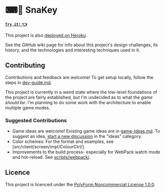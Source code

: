 
# ⌨🐍 SnaKey

[**`Try it!` 👈**](https://david-fong.github.io/snakey3/)

This project is also [deployed on Heroku](https://snakey3.herokuapp.com/).

See the GitHub wiki page for info about this project's design challenges, its history, and the technologies and interesting techniques used in it.

## Contributing

Contributions and feedback are welcome! To get setup locally, follow the steps in [dev-guide.md](./dev-guide.md).

This project is currently in a weird state where the low-level foundations of the project are fairly established, but I'm undecided as to what the _game should be_. I'm planning to do some work with the architecture to enable multiple game modes.

### Suggested Contributions

- Game ideas are welcome! Existing game ideas are in [game-ideas.md](./game-ideas.md). To suggest an idea, [start a new discussion](https://github.com/david-fong/snakey3/discussions/new) in the "ideas" category.
- Color schemes: For the format and examples, see [src/client/screen/impl/ColourCtrl/].
- Improvements to the build process- especially for WebPack watch mode and hot-reload. See [scripts/webpack/](./scripts/webpack).

## Licence

This project is licenced under the [PolyForm Noncommercial License 1.0.0](./LICENSE.md).
